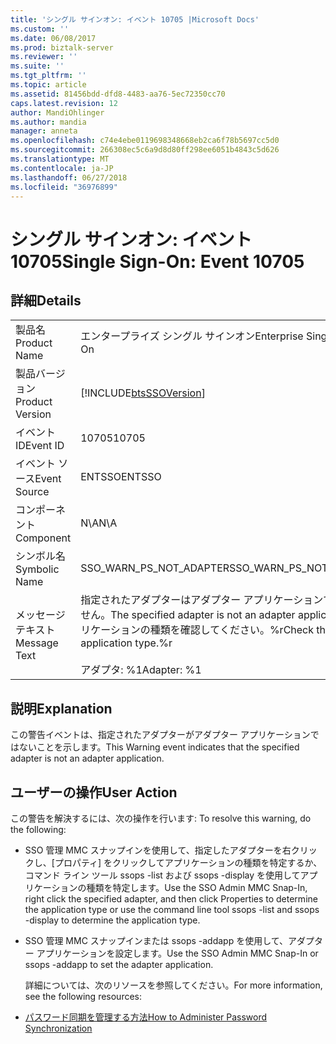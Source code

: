 ```yaml
---
title: 'シングル サインオン: イベント 10705 |Microsoft Docs'
ms.custom: ''
ms.date: 06/08/2017
ms.prod: biztalk-server
ms.reviewer: ''
ms.suite: ''
ms.tgt_pltfrm: ''
ms.topic: article
ms.assetid: 81456bdd-dfd8-4483-aa76-5ec72350cc70
caps.latest.revision: 12
author: MandiOhlinger
ms.author: mandia
manager: anneta
ms.openlocfilehash: c74e4ebe0119698348668eb2ca6f78b5697cc5d0
ms.sourcegitcommit: 266308ec5c6a9d8d80ff298ee6051b4843c5d626
ms.translationtype: MT
ms.contentlocale: ja-JP
ms.lasthandoff: 06/27/2018
ms.locfileid: "36976899"
---
```

# <a name="single-sign-on-event-10705"></a><span data-ttu-id="00184-102">シングル サインオン: イベント 10705</span><span class="sxs-lookup"><span data-stu-id="00184-102">Single Sign-On: Event 10705</span></span>
## <a name="details"></a><span data-ttu-id="00184-103">詳細</span><span class="sxs-lookup"><span data-stu-id="00184-103">Details</span></span>  

|                 |                                                                                                            |
|-----------------|------------------------------------------------------------------------------------------------------------|
|  <span data-ttu-id="00184-104">製品名</span><span class="sxs-lookup"><span data-stu-id="00184-104">Product Name</span></span>   |                                         <span data-ttu-id="00184-105">エンタープライズ シングル サインオン</span><span class="sxs-lookup"><span data-stu-id="00184-105">Enterprise Single Sign-On</span></span>                                          |
| <span data-ttu-id="00184-106">製品バージョン</span><span class="sxs-lookup"><span data-stu-id="00184-106">Product Version</span></span> |                         [!INCLUDE[btsSSOVersion](../includes/btsssoversion-md.md)]                         |
|    <span data-ttu-id="00184-107">イベント ID</span><span class="sxs-lookup"><span data-stu-id="00184-107">Event ID</span></span>     |                                                   <span data-ttu-id="00184-108">10705</span><span class="sxs-lookup"><span data-stu-id="00184-108">10705</span></span>                                                    |
|  <span data-ttu-id="00184-109">イベント ソース</span><span class="sxs-lookup"><span data-stu-id="00184-109">Event Source</span></span>   |                                                   <span data-ttu-id="00184-110">ENTSSO</span><span class="sxs-lookup"><span data-stu-id="00184-110">ENTSSO</span></span>                                                   |
|    <span data-ttu-id="00184-111">コンポーネント</span><span class="sxs-lookup"><span data-stu-id="00184-111">Component</span></span>    |                                                    <span data-ttu-id="00184-112">N\A</span><span class="sxs-lookup"><span data-stu-id="00184-112">N\A</span></span>                                                     |
|  <span data-ttu-id="00184-113">シンボル名</span><span class="sxs-lookup"><span data-stu-id="00184-113">Symbolic Name</span></span>  |                                          <span data-ttu-id="00184-114">SSO_WARN_PS_NOT_ADAPTER</span><span class="sxs-lookup"><span data-stu-id="00184-114">SSO_WARN_PS_NOT_ADAPTER</span></span>                                           |
|  <span data-ttu-id="00184-115">メッセージ テキスト</span><span class="sxs-lookup"><span data-stu-id="00184-115">Message Text</span></span>   | <span data-ttu-id="00184-116">指定されたアダプターはアダプター アプリケーションではありません。</span><span class="sxs-lookup"><span data-stu-id="00184-116">The specified adapter is not an adapter application.</span></span> <span data-ttu-id="00184-117">アプリケーションの種類を確認してください。%r</span><span class="sxs-lookup"><span data-stu-id="00184-117">Check the application type.%r</span></span><br /><br /> <span data-ttu-id="00184-118">アダプタ: %1</span><span class="sxs-lookup"><span data-stu-id="00184-118">Adapter: %1</span></span> |

## <a name="explanation"></a><span data-ttu-id="00184-119">説明</span><span class="sxs-lookup"><span data-stu-id="00184-119">Explanation</span></span>  
 <span data-ttu-id="00184-120">この警告イベントは、指定されたアダプターがアダプター アプリケーションではないことを示します。</span><span class="sxs-lookup"><span data-stu-id="00184-120">This Warning event indicates that the specified adapter is not an adapter application.</span></span>  

## <a name="user-action"></a><span data-ttu-id="00184-121">ユーザーの操作</span><span class="sxs-lookup"><span data-stu-id="00184-121">User Action</span></span>  
 <span data-ttu-id="00184-122">この警告を解決するには、次の操作を行います: </span><span class="sxs-lookup"><span data-stu-id="00184-122">To resolve this warning, do the following:</span></span>  

- <span data-ttu-id="00184-123">SSO 管理 MMC スナップインを使用して、指定したアダプターを右クリックし、[プロパティ] をクリックしてアプリケーションの種類を特定するか、コマンド ライン ツール ssops -list および ssops -display を使用してアプリケーションの種類を特定します。</span><span class="sxs-lookup"><span data-stu-id="00184-123">Use the SSO Admin MMC Snap-In, right click the specified adapter, and then click Properties to determine the application type or use the command line tool  ssops -list and ssops -display to determine the application type.</span></span>  

- <span data-ttu-id="00184-124">SSO 管理 MMC スナップインまたは ssops -addapp を使用して、アダプター アプリケーションを設定します。</span><span class="sxs-lookup"><span data-stu-id="00184-124">Use the SSO Admin MMC Snap-In or ssops -addapp to set the adapter application.</span></span>  

  <span data-ttu-id="00184-125">詳細については、次のリソースを参照してください。</span><span class="sxs-lookup"><span data-stu-id="00184-125">For more information, see the following resources:</span></span>  

- [<span data-ttu-id="00184-126">パスワード同期を管理する方法</span><span class="sxs-lookup"><span data-stu-id="00184-126">How to Administer Password Synchronization</span></span>](../core/how-to-administer-password-synchronization.md)
